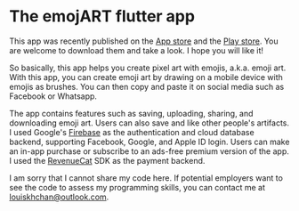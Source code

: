 # The emojART flutter app

This app was recently published on the [App store](https://apps.apple.com/us/app/emojart/id1632243774) and the [Play store](https://play.google.com/store/apps/details?id=com.navonapps.emojart). You are welcome to download them and take a look. I hope you will like it!

So basically, this app helps you create pixel art with emojis, a.k.a. emoji art. With this app, you can create emoji art by drawing on a mobile device with emojis as brushes. You can then copy and paste it on social media such as Facebook or Whatsapp.

The app contains features such as saving, uploading, sharing, and downloading emoji art. Users can also save and like other people's artifacts. I used Google's [Firebase](https://firebase.google.com/) as the authentication and cloud database backend, supporting Facebook, Google, and Apple ID login. Users can make an in-app purchase or subscribe to an ads-free premium version of the app. I used the [RevenueCat](https://www.revenuecat.com/) SDK as the payment backend.

I am sorry that I cannot share my code here. If potential employers want to see the code to assess my programming skills, you can contact me at louiskhchan@outlook.com.

